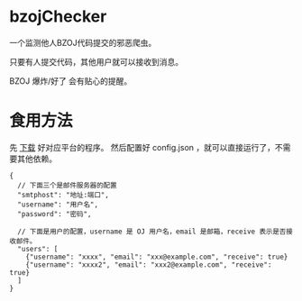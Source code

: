 # bzojChecker

一个监测他人BZOJ代码提交的邪恶爬虫。

只要有人提交代码，其他用户就可以接收到消息。

BZOJ 爆炸/好了 会有贴心的提醒。

# 食用方法

先 [下载](https://github.com/YuhangQ/bzojChecker/releases) 好对应平台的程序。
然后配置好 config.json ，就可以直接运行了，不需要其他依赖。

```
{
  // 下面三个是邮件服务器的配置
  "smtphost": "地址:端口",
  "username": "用户名",
  "password": "密码",
  
  // 下面是用户的配置，username 是 OJ 用户名，email 是邮箱，receive 表示是否接收邮件。
  "users": [
    {"username": "xxxx", "email": "xxx@example.com", "receive": true}
    {"username": "xxxx2", "email": "xxx2@example.com", "receive": true}
  ]
}
```

